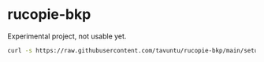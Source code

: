 # rucopie-bkp

Experimental project, not usable yet.

```bash
curl -s https://raw.githubusercontent.com/tavuntu/rucopie-bkp/main/setup.sh | bash -s
```
